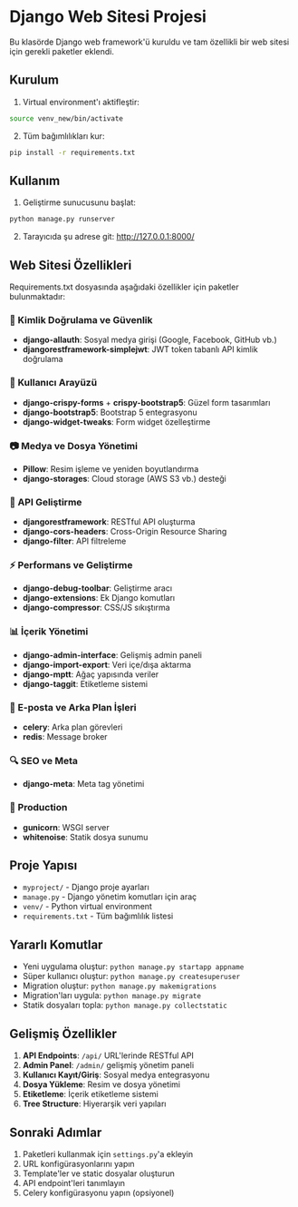 # Django Web Sitesi Projesi

Bu klasörde Django web framework'ü kuruldu ve tam özellikli bir web sitesi için gerekli paketler eklendi.

## Kurulum

1. Virtual environment'ı aktifleştir:
```bash
source venv_new/bin/activate
```

2. Tüm bağımlılıkları kur:
```bash
pip install -r requirements.txt
```

## Kullanım

1. Geliştirme sunucusunu başlat:
```bash
python manage.py runserver
```

2. Tarayıcıda şu adrese git: http://127.0.0.1:8000/

## Web Sitesi Özellikleri

Requirements.txt dosyasında aşağıdaki özellikler için paketler bulunmaktadır:

### 🔐 Kimlik Doğrulama ve Güvenlik
- **django-allauth**: Sosyal medya girişi (Google, Facebook, GitHub vb.)
- **djangorestframework-simplejwt**: JWT token tabanlı API kimlik doğrulama

### 🎨 Kullanıcı Arayüzü
- **django-crispy-forms** + **crispy-bootstrap5**: Güzel form tasarımları
- **django-bootstrap5**: Bootstrap 5 entegrasyonu
- **django-widget-tweaks**: Form widget özelleştirme

### 📷 Medya ve Dosya Yönetimi
- **Pillow**: Resim işleme ve yeniden boyutlandırma
- **django-storages**: Cloud storage (AWS S3 vb.) desteği

### 🚀 API Geliştirme
- **djangorestframework**: RESTful API oluşturma
- **django-cors-headers**: Cross-Origin Resource Sharing
- **django-filter**: API filtreleme

### ⚡ Performans ve Geliştirme
- **django-debug-toolbar**: Geliştirme aracı
- **django-extensions**: Ek Django komutları
- **django-compressor**: CSS/JS sıkıştırma

### 📊 İçerik Yönetimi
- **django-admin-interface**: Gelişmiş admin paneli
- **django-import-export**: Veri içe/dışa aktarma
- **django-mptt**: Ağaç yapısında veriler
- **django-taggit**: Etiketleme sistemi

### 📧 E-posta ve Arka Plan İşleri
- **celery**: Arka plan görevleri
- **redis**: Message broker

### 🔍 SEO ve Meta
- **django-meta**: Meta tag yönetimi

### 🚀 Production
- **gunicorn**: WSGI server
- **whitenoise**: Statik dosya sunumu

## Proje Yapısı

- `myproject/` - Django proje ayarları
- `manage.py` - Django yönetim komutları için araç
- `venv/` - Python virtual environment
- `requirements.txt` - Tüm bağımlılık listesi

## Yararlı Komutlar

- Yeni uygulama oluştur: `python manage.py startapp appname`
- Süper kullanıcı oluştur: `python manage.py createsuperuser`
- Migration oluştur: `python manage.py makemigrations`
- Migration'ları uygula: `python manage.py migrate`
- Statik dosyaları topla: `python manage.py collectstatic`

## Gelişmiş Özellikler

1. **API Endpoints**: `/api/` URL'lerinde RESTful API
2. **Admin Panel**: `/admin/` gelişmiş yönetim paneli
3. **Kullanıcı Kayıt/Giriş**: Sosyal medya entegrasyonu
4. **Dosya Yükleme**: Resim ve dosya yönetimi
5. **Etiketleme**: İçerik etiketleme sistemi
6. **Tree Structure**: Hiyerarşik veri yapıları

## Sonraki Adımlar

1. Paketleri kullanmak için `settings.py`'a ekleyin
2. URL konfigürasyonlarını yapın
3. Template'ler ve static dosyalar oluşturun
4. API endpoint'leri tanımlayın
5. Celery konfigürasyonu yapın (opsiyonel) 
